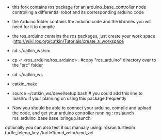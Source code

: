 * this fork contains ros package for an arduino_base_controller node controlling a differential robot and its corresponding arduino code


- the Arduino folder contains the arduino code and the libraries you will need for it to compile

- the ros_arduino contains the ros packages, just create your work space :http://wiki.ros.org/catkin/Tutorials/create_a_workspace

- cd ~/catkin_ws/src
- cp -r <ros_arduino/ros_arduino> . #copy "ros_arduino" directory over to the "src" folder
- cd ~/catkin_ws
- catkin_make
- source ~/catkin_ws/devel/setup.bash # you could add this line to .bashrc if your planning on using this package frequently 



* Now you should be able to connect your arduino, compile and upload the code, and get your arduino controller running :
roslaunch ros_arduino_base base_bringup.launch 

optionally you can also test it out manualy using:
rosrun turtlesim turtle_teleop_key /turtle1/cmd_vel:=/cmd_vel



